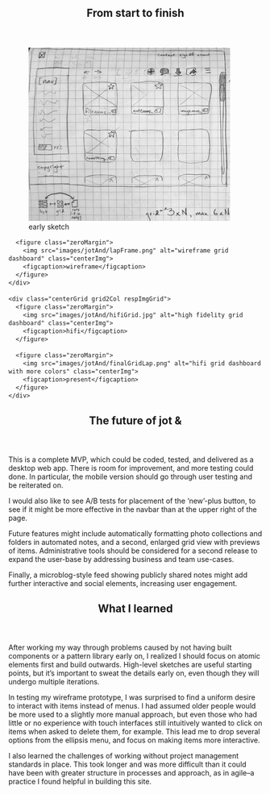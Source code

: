 <section> <!-- start to finish -->
  <header class="centerGrid">
    <h1>From start to finish</h1>
  </header>

  <div class="centerGrid respImgGrid smBreak">
    <div class="centerGrid grid2Col respImgGrid">
      <figure class="zeroMargin">
        <img src="images/jotAnd/sketchGrid.jpg" alt="sketch of a grid dashboard" class="centerImg">
        <figcaption>early sketch</figcaption>
      </figure>

      <figure class="zeroMargin">
        <img src="images/jotAnd/lapFrame.png" alt="wireframe grid dashboard" class="centerImg">
        <figcaption>wireframe</figcaption>
      </figure>
    </div>

    <div class="centerGrid grid2Col respImgGrid">
      <figure class="zeroMargin">
        <img src="images/jotAnd/hifiGrid.jpg" alt="high fidelity grid dashboard" class="centerImg">
        <figcaption>hifi</figcaption>
      </figure>

      <figure class="zeroMargin">
        <img src="images/jotAnd/finalGridLap.png" alt="hifi grid dashboard with more colors" class="centerImg">
        <figcaption>present</figcaption>
      </figure>
    </div>
  </div>

</section> <!-- end start to finish -->

<section class="lgBreak"> <!-- future -->
  <header class="centerGrid">
    <h1>The future of <span>jot &</span></h1>
  </header>

  <p>This is a complete MVP, which could be coded, tested, and delivered as a desktop web app. There is room for improvement, and more testing could done. In particular, the mobile version should go through user testing and be reiterated on.</p>

  <p>I would also like to see A/B tests for placement of the ‘new’-plus button, to see if it might be more effective in the navbar than at the upper right of the page.</p>

  <p>Future features might include automatically formatting photo collections and folders in automated notes, and a second, enlarged grid view with previews of items. Administrative tools should be considered for a second release to expand the user-base by addressing business and team use-cases.</p>

  <p>Finally, a microblog-style feed showing publicly shared notes might add further interactive and social elements, increasing user engagement.</p>
</section> <!-- end future (oh no! No more future. It's all over!)-->

<section class="lgBreak"> <!-- what I learned -->
  <header class="centerGrid">
    <h1>What I learned</h1>
  </header>

  <p>After working my way through problems caused by not having built components or a pattern library early on, I realized I should focus on atomic elements first and build outwards. High-level sketches are useful starting points, but it’s important to sweat the details early on, even though they will undergo multiple iterations.</p>

  <p>In testing my wireframe prototype, I was surprised to find a uniform desire to interact with items instead of menus. I had assumed older people would be more used to a slightly more manual approach, but even those who had little or no experience with touch interfaces still intuitively wanted to click on items when asked to delete them, for example. This lead me to drop several options from the ellipsis menu, and focus on making items more interactive.</p>

  <p>I also learned the challenges of working without project management standards in place. This took longer and was more difficult than it could have been with greater structure in processes and approach, as in agile–a practice I found helpful in building this site.</p>
</section> <!-- end what I learned -->
